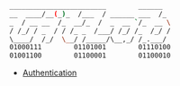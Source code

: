 ```sh
________________________        ______  
__  ____/__(_)_  /___  / ______ ___  /_ 
_  / __ __  /_  __/_  /  _  __ `/_  __ \
/ /_/ / _  / / /_ _  /___/ /_/ /_  /_/ /
\____/  /_/  \__/ /_____/\__,_/ /_.___/ 
01000111        01101001        01110100     
01001100        01100001        01100010 
```                                        

- [Authentication](./gitlab/auth.md)
